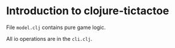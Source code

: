 # Introduction to clojure-tictactoe

File `model.clj` contains pure game logic.

All io operations are in the `cli.clj`.

